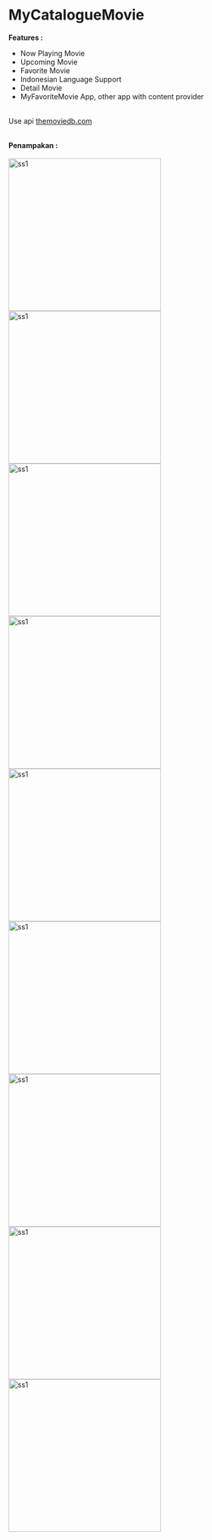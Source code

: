 # MyCatalogueMovie
**Features :**<br>
- Now Playing Movie<br>
- Upcoming Movie<br>
- Favorite Movie<br>
- Indonesian Language Support<br>
- Detail Movie<br>
- MyFavoriteMovie App, other app with content provider<br><br>

Use api [themoviedb.com](themoviedb.com)<br><br>

**Penampakan :**<br><br>
<img width="300" alt="ss1" src="https://user-images.githubusercontent.com/32474003/41820372-0219401a-77fb-11e8-9002-00bc7c4a8145.png">
<img width="300" alt="ss1" src="https://user-images.githubusercontent.com/32474003/41820367-0096b600-77fb-11e8-9369-f654b8096a87.png">
<img width="300" alt="ss1" src="https://user-images.githubusercontent.com/32474003/41820368-00d3bf50-77fb-11e8-9164-7a3b8bdfbdad.png">
<img width="300" alt="ss1" src="https://user-images.githubusercontent.com/32474003/41820369-0135fecc-77fb-11e8-9223-8aeda35aa2ee.png">
<img width="300" alt="ss1" src="https://user-images.githubusercontent.com/32474003/41820585-27b11fc0-77fe-11e8-9795-bbe8ab1fc18f.png">
<img width="300" alt="ss1" src="https://user-images.githubusercontent.com/32474003/42080238-39da9d32-7bac-11e8-8125-7cba2424e76b.png">
<img width="300" alt="ss1" src="https://user-images.githubusercontent.com/32474003/41820371-01cb524c-77fb-11e8-8d90-9bb09bdfb832.png">
<img width="300" alt="ss1" src="https://user-images.githubusercontent.com/32474003/41820374-0264c99a-77fb-11e8-8c1b-efb065241fa8.png">
<img width="300" alt="ss1" src="https://user-images.githubusercontent.com/32474003/42080359-9f5b431e-7bac-11e8-902b-15d0eee0aedd.png">

